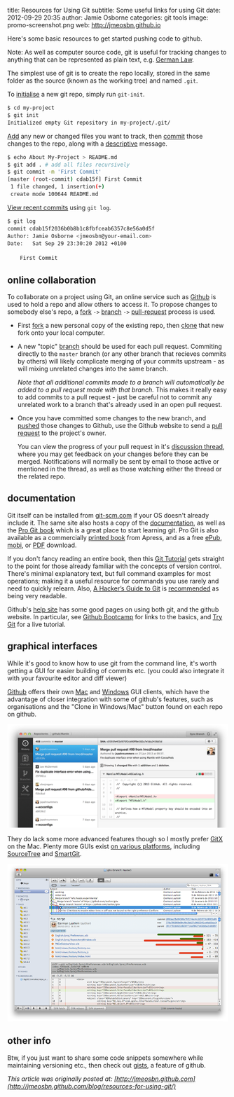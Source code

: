 title:        Resources for Using Git
subtitle:     Some useful links for using Git
date:         2012-09-29 20:35
author:       Jamie Osborne
categories:   git tools
image:        promo-screenshot.png
web:          http://jmeosbn.github.io

Here's some basic resources to get started pushing code to github.

Note: As well as computer source code, git is useful for tracking changes to anything that can be represented as plain text, e.g. [German Law](http://www.wired.com/wiredenterprise/2012/08/bundestag/).

The simplest use of git is to create the repo locally, stored in the same folder as the source (known as the working tree) and named `.git`.

<!-- more -->

To [initialise](http://git-scm.com/docs/git-init) a new git repo, simply run `git-init`.

``` sh
$ cd my-project
$ git init
Initialized empty Git repository in my-project/.git/
```

[Add](http://git-scm.com/docs/git-add) any new or changed files you want to track, then [commit](http://git-scm.com/docs/git-commit) those changes to the repo, along with a [descriptive](http://xkcd.com/1296/) message.

``` sh
$ echo About My-Project > README.md
$ git add . # add all files recursively
$ git commit -m 'First Commit'
[master (root-commit) cdab15f] First Commit
 1 file changed, 1 insertion(+)
 create mode 100644 README.md
```

[View recent commits](http://git-scm.com/docs/git-log) using `git log`.

``` sh
$ git log
commit cdab15f2036b0b8b1c8fbfceab6357c8e56a0d5f
Author: Jamie Osborne <jmeosbn@your-email.com>
Date:   Sat Sep 29 23:30:20 2012 +0100

    First Commit
```

## online collaboration

To collaborate on a project using Git, an online service such as
[Github](http://github.com/) is used to hold a repo and allow others to access it. To
propose changes to somebody else's repo, a [fork] `->` [branch] `->` [pull-request][pull request] process is used.

- First [fork] a new personal copy of the existing repo, then [clone] that new fork onto
  your local computer.

- A new "topic" [branch] should be used for each pull request. Commiting directly to the `master` branch (or any other branch that recieves commits by others) will likely complicate merging of your commits upstream - as will mixing unrelated changes
  into the same branch.

  *Note that all additional commits made to a branch will automatically be added to a
  pull request made with that branch.* This makes it really easy to add commits to a pull
  request - just be careful not to commit any unrelated work to a branch that's already
  used in an open pull request.

- Once you have committed some changes to the new branch, and [pushed] those changes to
  Github, use the Github website to send a [pull request] to the project's owner.

  You can view the progress of your pull request in it's [discussion thread], where you
  may get feedback on your changes before they can be merged. Notifications will normally
  be sent by email to those active or mentioned in the thread, as well as those watching
  either the thread or the related repo.

[fork]: https://help.github.com/articles/fork-a-repo
[clone]: https://help.github.com/articles/importing-a-git-repository-using-the-command-line/
[branch]: https://help.github.com/articles/branching-out/
[pushed]: https://help.github.com/articles/pushing-to-a-remote/
[pull request]: https://help.github.com/articles/using-pull-requests
[discussion thread]: https://github.com/snhack/snhack.github.com/issues
[github help]: https://help.github.com
[github training]: http://training.github.com/


## documentation

Git itself can be installed from [git-scm.com](http://git-scm.com/downloads) if your OS doesn't already include it. The same site also hosts a copy of the [documentation](http://git-scm.com/docs), as well as the [Pro Git book](http://git-scm.com/book) which is a great place to start learning git.  Pro Git is also available as a commercially [printed book](http://www.amazon.com/gp/product/1430218339?ie=UTF8&tag=prgi-20&linkCode=as2&camp=1789&creative=390957&creativeASIN=1430218339) from Apress, and as a free [ePub](https://github.s3.amazonaws.com/media/progit.epub), [mobi](https://github.s3.amazonaws.com/media/pro-git.en.mobi), or [PDF](https://github.s3.amazonaws.com/media/progit.en.pdf) download.

If you don't fancy reading an entire book, then this [Git Tutorial](http://www.vogella.com/articles/Git/article.html) gets straight to the point for those already familiar with the concepts of version control.  There's minimal explanatory text, but full command examples for most operations; making it a useful resource for commands you use rarely and need to quickly relearn.  Also, [A Hacker’s Guide to Git](http://wildlyinaccurate.com/a-hackers-guide-to-git) is [recommended](https://twitter.com/astrofraggle/status/471596975612502016) as being very readable.

Github's [help site](http://help.github.com) has some good pages on using both git, and the github website.  In particular, see [Github Bootcamp](https://help.github.com/categories/54/articles) for links to the basics, and [Try Git](https://try.github.io/) for a live tutorial.

## graphical interfaces

While it's good to know how to use git from the command line, it's worth getting a GUI for easier building of commits etc. (you could also integrate it with your favourite editor and diff viewer)

[Github](http://github.com/) offers their own [Mac](http://mac.github.com/) and [Windows](http://windows.github.com/) GUI clients, which have the advantage of closer integration with some of github's features, such as organisations and the "Clone in Windows/Mac" button found on each repo on github.

![GitHub for Mac](promo-screenshot.png)

They do lack some more advanced features though so I mostly prefer [GitX](http://gitx.laullon.com/) on the Mac. Plenty more GUIs exist [on various platforms](http://git-scm.com/downloads/guis), including [SourceTree](http://www.sourcetreeapp.com/) and [SmartGit](http://www.syntevo.com/smartgithg/).

![GitX](commit.png)

## other info

Btw, if you just want to share some code snippets somewhere while maintaining versioning etc., then check out [gists](https://gist.github.com/), a feature of github.

*This article was originally posted at: [http://jmeosbn.github.com](http://jmeosbn.github.com/blog/resources-for-using-git/)*
